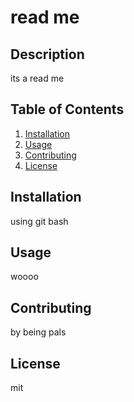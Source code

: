 
# read me

## Description
its a read me

## Table of Contents
1. [Installation](#installation)
2. [Usage](#usage)
3. [Contributing](#contributing)
4. [License](#license)

## Installation
using git bash

## Usage
woooo

## Contributing
by being pals

## License
mit
